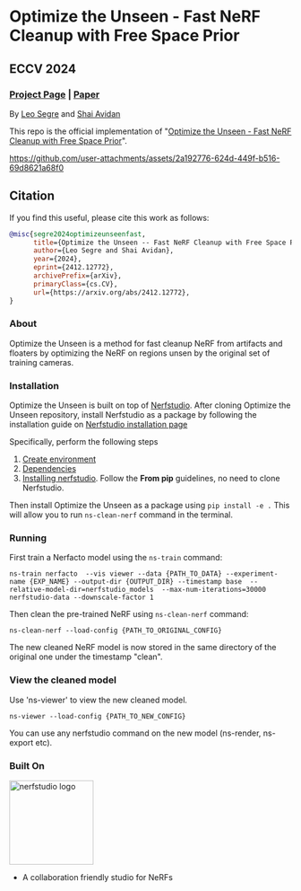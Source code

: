 # Optimize the Unseen - Fast NeRF Cleanup with Free Space Prior
## ECCV 2024
### [Project Page](https://leosegre.github.io/optimize-the-unseen/) | [Paper](https://arxiv.org/abs/2412.12772)

By [Leo Segre](https://scholar.google.co.il/citations?hl=iw&user=A7FWhoIAAAAJ) and [Shai Avidan](https://scholar.google.co.il/citations?hl=iw&user=hpItE1QAAAAJ)

This repo is the official implementation of "[Optimize the Unseen - Fast NeRF Cleanup with Free Space Prior](https://arxiv.org/abs/2412.12772)".

https://github.com/user-attachments/assets/2a192776-624d-449f-b516-69d8621a68f0

## Citation
If you find this useful, please cite this work as follows:
```bibtex
@misc{segre2024optimizeunseenfast,
      title={Optimize the Unseen -- Fast NeRF Cleanup with Free Space Prior}, 
      author={Leo Segre and Shai Avidan},
      year={2024},
      eprint={2412.12772},
      archivePrefix={arXiv},
      primaryClass={cs.CV},
      url={https://arxiv.org/abs/2412.12772}, 
}
```

### About
Optimize the Unseen is a method for fast cleanup NeRF from artifacts and floaters by optimizing the NeRF on regions unsen by the original set of training cameras.

### Installation
Optimize the Unseen is built on top of [Nerfstudio](https://docs.nerf.studio/).
After cloning Optimize the Unseen repository, install Nerfstudio as a package by following the installation guide on [Nerfstudio installation page](https://docs.nerf.studio/quickstart/installation.html)

Specifically, perform the following steps
1. [Create environment](https://docs.nerf.studio/quickstart/installation.html#create-environment)
2. [Dependencies](https://docs.nerf.studio/quickstart/installation.html#dependencies)
3. [Installing nerfstudio](https://docs.nerf.studio/quickstart/installation.html#installing-nerfstudio). Follow the **From pip** guidelines, no need to clone Nerfstudio.


Then install Optimize the Unseen as a package using `pip install -e .`
This will allow you to run `ns-clean-nerf` command in the terminal.

### Running
First train a Nerfacto model using the `ns-train` command:
```
ns-train nerfacto  --vis viewer --data {PATH_TO_DATA} --experiment-name {EXP_NAME} --output-dir {OUTPUT_DIR} --timestamp base  --relative-model-dir=nerfstudio_models  --max-num-iterations=30000  nerfstudio-data --downscale-factor 1
```

Then clean the pre-trained NeRF using `ns-clean-nerf` command:
```
ns-clean-nerf --load-config {PATH_TO_ORIGINAL_CONFIG}
```

The new cleaned NeRF model is now stored in the same directory of the original one under the timestamp "clean".

### View the cleaned model
Use 'ns-viewer' to view the new cleaned model.
```
ns-viewer --load-config {PATH_TO_NEW_CONFIG}
```

You can use any nerfstudio command on the new model (ns-render, ns-export etc).


### Built On
<a href="https://github.com/nerfstudio-project/nerfstudio">
<!-- pypi-strip -->
<picture>
    <source media="(prefers-color-scheme: dark)" srcset="https://docs.nerf.studio/_images/logo.png" />
<!-- /pypi-strip -->
    <img alt="nerfstudio logo" src="https://docs.nerf.studio/_images/logo.png" width="150px" />
<!-- pypi-strip -->
</picture>
<!-- /pypi-strip -->
</a>

- A collaboration friendly studio for NeRFs

